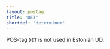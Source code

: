```yaml
---
layout: postag
title: 'DET'
shortdef: 'determiner'
---
```


POS-tag <code>DET</code> is not used in Estonian UD.
<!-- Interlanguage links updated Pá kvě 14 11:08:20 CEST 2021 -->
